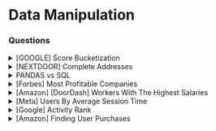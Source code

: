 # Data Manipulation

### Questions

<details>

<summary>[GOOGLE] Score Bucketization</summary>

Let’s say you’re given a list of standardized test scores from high schoolers from grades 9 to 12

Given the dataset, write code in Pandas to return the cumulative percentage of students that received scores within the buckets of <50, <75, <90, <100

Example Input:

```
|  user_id | grade | test score |
| -------- | ----- | ---------- |
| 1        | 10    | 85         |
| 2        | 10    | 60         |
| 3        | 11    | 90         |
| 4        | 10    | 30         |
| 5        | 11    | 99         |
```

Example Output:

```
| grade | test score | percentage |
| ----- | ---------- | ---------- |
| 10    | <50        | 30%        |
| 10    | <75        | 65%        |
| 10    | <90        | 96%        |
| 10    | <100       | 99%        |
| 11    | <50        | 15%        |
| 11    | <75        | 50%        |
```

**Answer**

```python
import pandas as pd
import numpy as np

df = pd.DataFrame([[1,10,85],[2,10,60],[3,11,90],[4,10,30],[5,11,99]], columns = ["user_id","grade","test score"])

df["<50"] = np.where(df["test score"]<50,1,0)
df["<75"] = np.where(df["test score"]<75,1,0)
df["<90"] = np.where(df["test score"]<90,1,0)
df["<100"] = np.where(df["test score"]<100,1,0)

df = df.groupby(["grade"])[["<50","<75","<90","<100"]].sum().reset_index()
df = df.melt(id_vars=["grade"],var_name="test score",value_name="count")

df["grp_ttl"] = df.groupby("grade")["count"].transform('max')
df["percentage"] = 100*df["count"]/df["grp_ttl"]

df = (df[["grade","test score","percentage"]].copy()).sort_values(["grade","percentage"],ascending=True)

df["percentage"] = df.percentage.astype(int).astype(str)
df["percentage"] = df["percentage"] + "%"

df.head(10)
```

</details>

<details>

<summary>[NEXTDOOR] Complete Addresses</summary>

You’re given two dataframes. One contains information about addresses and the other contains relationships between various cities and states:

df\_addresses

address

_4860 Sunset Boulevard, San Francisco, 94105 3055 Paradise Lane, Salt Lake City, 84103 682 Main Street, Detroit, 48204 9001 Cascade Road, Kansas City, 64102 5853 Leon Street, Tampa, 33605_

df\_cities

_city state Salt Lake City Utah Kansas City Missouri Detroit Michigan Tampa Florida San Francisco California_

Write a function complete\_address to create a single dataframe with complete addresses in the format of street, city, state, zipcode.

**Answer**

```python
import pandas as pd

addresses = {"address": ["4860 Sunset Boulevard, San Francisco, 94105", "3055 Paradise Lane, Salt Lake City, 84103", "682 Main Street, Detroit, 48204", "9001 Cascade Road, Kansas City, 64102", "5853 Leon Street, Tampa, 33605"]}

cities = {"city": ["Salt Lake City", "Kansas City", "Detroit", "Tampa", "San Francisco"], "state": ["Utah", "Missouri", "Michigan", "Florida", "California"]}

df_addresses = pd.DataFrame(addresses)
df_cities = pd.DataFrame(cities)


def complete_address(df_addresses,df_cities):
    temp = df_addresses['address'].str.split(", ", n = 4, expand = True)
    temp.columns = ['street','city','zip']
    temp = temp.merge(df_cities, on=["city"], how="inner")
    temp["final"] = temp[["street","city","state","zip"]].apply(lambda x: (", ").join(x), axis = 1)
    temp = temp[["final"]].copy()
    temp.columns = ["address"]
    return temp

complete_address(df_addresses,df_cities)
```

</details>

<details>

<summary>PANDAS vs SQL</summary>

Can you tell me what is approximately Windows function equivalent in Pandas?

**Answer**

Windows function in SQL brings row wise calculation capabilities. An approximate equivalent of it can be `transform` in pandas it brings row wise calculation capabilities in Python.

</details>

<details>

<summary>[Forbes] Most Profitable Companies</summary>

[Check this link to practice​.](https://platform.stratascratch.com/coding/10354-most-profitable-companies?code\_type=2)

Find the 3 most profitable companies in the entire world. Output the result along with the corresponding company name. Sort the result based on profits in descending order.

**Answer**

```python
forbes_global_2010_2014.head()
t = forbes_global_2010_2014.sort_values('profits', ascending = False)
t.head(3)
```

</details>

<details>

<summary>[Amazon] [DoorDash] Workers With The Highest Salaries</summary>

[Check this link to practice​.](https://platform.stratascratch.com/coding/10353-workers-with-the-highest-salaries?code\_type=2)

You have been asked to find the job titles of the highest-paid employees.

Your output should include the highest-paid title or multiple titles with the same salary.

**Answer**

```python
t = pd.merge(worker, title, left_on = 'worker_id', right_on = 'worker_ref_id', how='inner')
t.sort_values('salary', ascending = False, inplace = True)
t['rank'] = t['salary'].rank(method='dense', ascending= False)
t[t['rank']==1]
```

</details>

<details>

<summary>[Meta] Users By Average Session Time</summary>

[Check this link to practice​.](https://platform.stratascratch.com/coding/10352-users-by-avg-session-time?code\_type=2)

Calculate each user's average session time. A session is defined as the time difference between a page\_load and page\_exit. For simplicity, assume a user has only 1 session per day and if there are multiple of the same events on that day, consider only the latest page\_load and earliest page\_exit, with an obvious restriction that load time event should happen before exit time event . Output the user\_id and their average session time.

**Answer**

```
# Import your libraries
import pandas as pd
import numpy as np

# Start writing code
entry = facebook_web_log[facebook_web_log['action'].isin(['page_load'])].copy()
exit = facebook_web_log[facebook_web_log['action'].isin(['page_exit'])].copy()
entry['day'] = entry['timestamp'].dt.date
exit['day'] = exit['timestamp'].dt.date
entry = entry.groupby(['user_id','day'], as_index=False).max()
exit = exit.groupby(['user_id','day'], as_index=False).max()

t =pd.merge(entry, exit, on=['user_id','day'], how='inner')
t['diff'] = t['timestamp_y'] - t['timestamp_x']
t.groupby(['user_id']).apply(np.mean)
```

</details>

<details>

<summary>[Google] Activity Rank</summary>

[Check this link to practice​.](https://platform.stratascratch.com/coding/10351-activity-rank?code\_type=2)

Find the email activity rank for each user. Email activity rank is defined by the total number of emails sent. The user with the highest number of emails sent will have a rank of 1, and so on. Output the user, total emails, and their activity rank. Order records by the total emails in descending order. Sort users with the same number of emails in alphabetical order. In your rankings, return a unique value (i.e., a unique rank) even if multiple users have the same number of emails. For tie breaker use alphabetical order of the user usernames.

**Answer**

```python
import pandas as pd
import numpy as np

result = google_gmail_emails.groupby(
    ['from_user']).count().to_frame('total_emails').reset_index()
result['rank'] = result['total_emails'].rank(method='first', ascending=False)
result = result.sort_values(by=['total_emails', 'from_user'], ascending=[False, True])
```

</details>

<details>

<summary>[Amazon] Finding User Purchases</summary>

[Check this link to practice​.](https://platform.stratascratch.com/coding/10322-finding-user-purchases?code\_type=2)

Write a query that'll identify returning active users. A returning active user is a user that has made a second purchase within 7 days of any other of their purchases. Output a list of user\_ids of these returning active users.

**Answer**

```python
import pandas as pd
import numpy as np
from datetime import datetime

amazon_transactions["created_at"] = pd.to_datetime(amazon_transactions["created_at"]).dt.strftime('%m-%d-%Y')
df = amazon_transactions.sort_values(by=['user_id', 'created_at'], ascending=[True, True])
df['prev_value'] = df.groupby('user_id')['created_at'].shift()
df['days'] = (pd.to_datetime(df['created_at']) - pd.to_datetime(df['prev_value'])).dt.days
result = df[df['days'] <= 7]['user_id'].unique()

```

</details>
